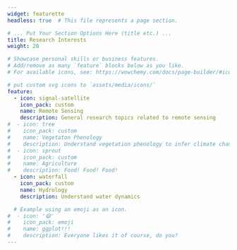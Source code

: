```yaml
---
widget: featurette
headless: true  # This file represents a page section.

# ... Put Your Section Options Here (title etc.) ...
title: Research Interests
weight: 20

# Showcase personal skills or business features.
# Add/remove as many `feature` blocks below as you like.
# For available icons, see: https://wowchemy.com/docs/page-builder/#icons

# put custom svg icons to `assets/media/icons/`
feature:
  - icon: signal-satellite
    icon_pack: custom
    name: Remote Sensing
    description: General research topics related to remote sensing
#  - icon: tree
#    icon_pack: custom
#    name: Vegetaton Phenology
#    description: Understand vegetation phenology to infer climate change 
#  - icon: sprout
#    icon_pack: custom
#    name: Agriculture
#    description: Food! Food! Food!
  - icon: waterfall
    icon_pack: custom
    name: Hydrology
    description: Understand water dynamics

  # Example using an emoji as an icon.
#  - icon: '😄'
#    icon_pack: emoji
#    name: ggplot!!!
#    description: Everyone likes it of course, do you?
---
```

